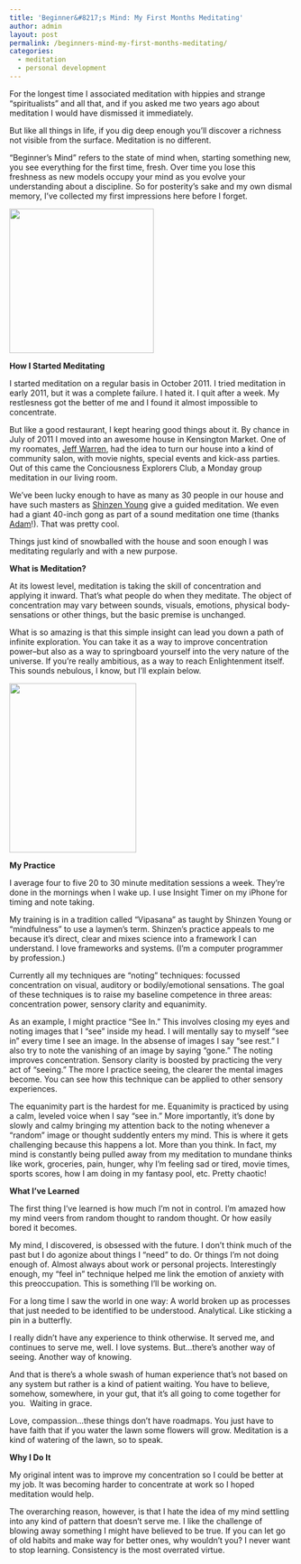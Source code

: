```yaml
---
title: 'Beginner&#8217;s Mind: My First Months Meditating'
author: admin
layout: post
permalink: /beginners-mind-my-first-months-meditating/
categories:
  - meditation
  - personal development
---
```

For the longest time I associated meditation with hippies and strange &#8220;spiritualists&#8221; and all that, and if you asked me two years ago about meditation I would have dismissed it immediately.

But like all things in life, if you dig deep enough you&#8217;ll discover a richness not visible from the surface. Meditation is no different.

&#8220;Beginner&#8217;s Mind&#8221; refers to the state of mind when, starting something new, you see everything for the first time, fresh. Over time you lose this freshness as new models occupy your mind as you evolve your understanding about a discipline. So for posterity&#8217;s sake and my own dismal memory, I&#8217;ve collected my first impressions here before I forget.

[<img class="aligncenter size-full wp-image-83" title="Meditation 2" src="http://ianha.com/wp-content/uploads/2012/02/IMG_0111-e1328680076204.jpg" alt="" width="256" height="256" />][1]

**How I Started Meditating**

I started meditation on a regular basis in October 2011. I tried meditation in early 2011, but it was a complete failure. I hated it. I quit after a week. My restlesness got the better of me and I found it almost impossible to concentrate.

But like a good restaurant, I kept hearing good things about it. By chance in July of 2011 I moved into an awesome house in Kensington Market. One of my roomates, [Jeff Warren][2], had the idea to turn our house into a kind of community salon, with movie nights, special events and kick-ass parties. Out of this came the Conciousness Explorers Club, a Monday group meditation in our living room.

We&#8217;ve been lucky enough to have as many as 30 people in our house and have such masters as [Shinzen Young][3] give a guided meditation. We even had a giant 40-inch gong as part of a sound meditation one time (thanks [Adam][4]!). That was pretty cool.

Things just kind of snowballed with the house and soon enough I was meditating regularly and with a new purpose.

**What is Meditation?**

At its lowest level, meditation is taking the skill of concentration and applying it inward. That&#8217;s what people do when they meditate. The object of concentration may vary between sounds, visuals, emotions, physical body-sensations or other things, but the basic premise is unchanged.

What is so amazing is that this simple insight can lead you down a path of infinite exploration. You can take it as a way to improve concentration power&#8211;but also as a way to springboard yourself into the very nature of the universe. If you&#8217;re really ambitious, as a way to reach Enlightenment itself. This sounds nebulous, I know, but I&#8217;ll explain below.

[<img class="aligncenter size-medium wp-image-82" title="Meditation1" src="http://ianha.com/wp-content/uploads/2012/02/IMG_0048-225x300.jpg" alt="" width="225" height="300" />][5]

**My Practice**

I average four to five 20 to 30 minute meditation sessions a week. They&#8217;re done in the mornings when I wake up. I use Insight Timer on my iPhone for timing and note taking.

My training is in a tradition called &#8220;Vipasana&#8221; as taught by Shinzen Young or &#8220;mindfulness&#8221; to use a laymen&#8217;s term. Shinzen&#8217;s practice appeals to me because it&#8217;s direct, clear and mixes science into a framework I can understand. I love frameworks and systems. (I&#8217;m a computer programmer by profession.)

Currently all my techniques are &#8220;noting&#8221; techniques: focussed concentration on visual, auditory or bodily/emotional sensations. The goal of these techniques is to raise my baseline competence in three areas: concentration power, sensory clarity and equanimity.

As an example, I might practice &#8220;See In.&#8221; This involves closing my eyes and noting images that I &#8220;see&#8221; inside my head. I will mentally say to myself &#8220;see in&#8221; every time I see an image. In the absense of images I say &#8220;see rest.&#8221; I also try to note the vanishing of an image by saying &#8220;gone.&#8221; The noting improves concentration. Sensory clarity is boosted by practicing the very act of &#8220;seeing.&#8221; The more I practice seeing, the clearer the mental images become. You can see how this technique can be applied to other sensory experiences.

The equanimity part is the hardest for me. Equanimity is practiced by using a calm, leveled voice when I say &#8220;see in.&#8221; More importantly, it&#8217;s done by slowly and calmy bringing my attention back to the noting whenever a &#8220;random&#8221; image or thought suddently enters my mind. This is where it gets challenging because this happens a lot. More than you think. In fact, my mind is constantly being pulled away from my meditation to mundane thinks like work, groceries, pain, hunger, why I&#8217;m feeling sad or tired, movie times, sports scores, how I am doing in my fantasy pool, etc. Pretty chaotic!

**What I&#8217;ve Learned**

The first thing I&#8217;ve learned is how much I&#8217;m not in control. I&#8217;m amazed how my mind veers from random thought to random thought. Or how easily bored it becomes.

My mind, I discovered, is obsessed with the future. I don&#8217;t think much of the past but I do agonize about things I &#8220;need&#8221; to do. Or things I&#8217;m not doing enough of. Almost always about work or personal projects. Interestingly enough, my &#8220;feel in&#8221; technique helped me link the emotion of anxiety with this preoccupation. This is something I&#8217;ll be working on.

For a long time I saw the world in one way: A world broken up as processes that just needed to be identified to be understood. Analytical. Like sticking a pin in a butterfly.

I really didn&#8217;t have any experience to think otherwise. It served me, and continues to serve me, well. I love systems. But&#8230;there&#8217;s another way of seeing. Another way of knowing.

And that is there&#8217;s a whole swash of human experience that&#8217;s not based on any system but rather is a kind of patient waiting. You have to believe, somehow, somewhere, in your gut, that it&#8217;s all going to come together for you.  Waiting in grace.

Love, compassion&#8230;these things don&#8217;t have roadmaps. You just have to have faith that if you water the lawn some flowers will grow. Meditation is a kind of watering of the lawn, so to speak.

**Why I Do It**

My original intent was to improve my concentration so I could be better at my job. It was becoming harder to concentrate at work so I hoped meditation would help.

The overarching reason, however, is that I hate the idea of my mind settling into any kind of pattern that doesn&#8217;t serve me. I like the challenge of blowing away something I might have believed to be true. If you can let go of old habits and make way for better ones, why wouldn&#8217;t you? I never want to stop learning. Consistency is the most overrated virtue.

 [1]: http://ianha.com/wp-content/uploads/2012/02/IMG_0111-e1328680076204.jpg
 [2]: http://www.jeffwarren.org
 [3]: http://www.shinzen.org/
 [4]: http://www.adamhay.net/
 [5]: http://ianha.com/wp-content/uploads/2012/02/IMG_0048-e1328680142839.jpg